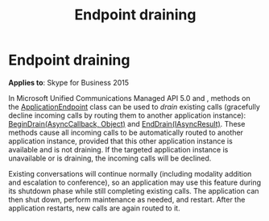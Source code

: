 ﻿---
title: Endpoint draining
TOCTitle: Endpoint draining
ms:assetid: 983c3c61-2ac0-4d07-9e38-4ffed06d2798
ms:mtpsurl: https://msdn.microsoft.com/en-us/library/Dn465934(v=office.16)
ms:contentKeyID: 65239823
ms.date: 07/27/2015
mtps_version: v=office.16
---

# Endpoint draining


**Applies to**: Skype for Business 2015

In Microsoft Unified Communications Managed API 5.0 and , methods on the [ApplicationEndpoint](https://msdn.microsoft.com/en-us/library/hh384825\(v=office.16\)) class can be used to *drain* existing calls (gracefully decline incoming calls by routing them to another application instance): [BeginDrain(AsyncCallback, Object)](https://msdn.microsoft.com/en-us/library/hh348822\(v=office.16\)) and [EndDrain(IAsyncResult)](https://msdn.microsoft.com/en-us/library/hh383086\(v=office.16\)). These methods cause all incoming calls to be automatically routed to another application instance, provided that this other application instance is available and is not draining. If the targeted application instance is unavailable or is draining, the incoming calls will be declined.

Existing conversations will continue normally (including modality addition and escalation to conference), so an application may use this feature during its shutdown phase while still completing existing calls. The application can then shut down, perform maintenance as needed, and restart. After the application restarts, new calls are again routed to it.

